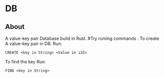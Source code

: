 # DB
## About
A value-key pair Database build in Rust.
#Try runiing commands :
To create A value-key pair in DB.
Run:
```
CREATE <key in String> <Value in i32>
```
To find the key 
Run:
```
FIND <key in String>
```
